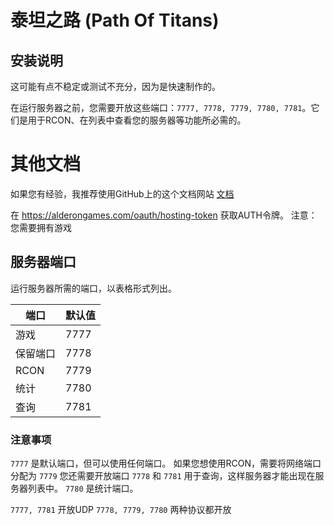 # 泰坦之路 (Path Of Titans)

## 安装说明
这可能有点不稳定或测试不充分，因为是快速制作的。

在运行服务器之前，您需要开放这些端口：`7777, 7778, 7779, 7780, 7781`。它们是用于RCON、在列表中查看您的服务器等功能所必需的。

# 其他文档

如果您有经验，我推荐使用GitHub上的这个文档网站
[文档](https://github.com/Alderon-Games/pot-community-servers/wiki)

在 https://alderongames.com/oauth/hosting-token 获取AUTH令牌。
注意：您需要拥有游戏

## 服务器端口

运行服务器所需的端口，以表格形式列出。

| 端口          | 默认值 |
|---------------|---------|
| 游戏          | 7777    |
| 保留端口      | 7778    |
| RCON          | 7779    |
| 统计          | 7780    |
| 查询          | 7781    |

### 注意事项

`7777` 是默认端口，但可以使用任何端口。
如果您想使用RCON，需要将网络端口分配为 `7779`
您还需要开放端口 `7778` 和 `7781` 用于查询，这样服务器才能出现在服务器列表中。
`7780` 是统计端口。

`7777, 7781` 开放UDP
`7778, 7779, 7780` 两种协议都开放 